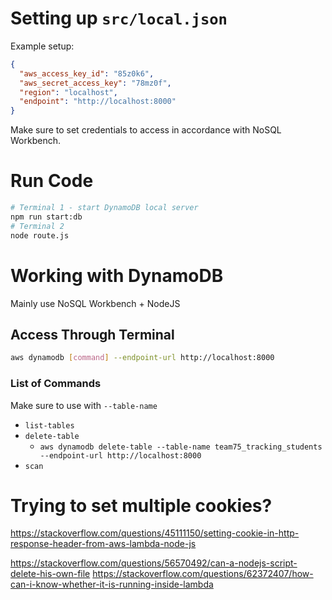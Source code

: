 # Setting up `src/local.json`
Example setup:
```json
{
  "aws_access_key_id": "85z0k6",
  "aws_secret_access_key": "78mz0f",
  "region": "localhost",
  "endpoint": "http://localhost:8000"
}
```
Make sure to set credentials to access in accordance with NoSQL Workbench.

# Run Code
```bash
# Terminal 1 - start DynamoDB local server
npm run start:db
# Terminal 2
node route.js
```

# Working with DynamoDB
Mainly use NoSQL Workbench + NodeJS

## Access Through Terminal
```bash
aws dynamodb [command] --endpoint-url http://localhost:8000
```

### List of Commands
Make sure to use with `--table-name`
- `list-tables`
- `delete-table`
  - `aws dynamodb delete-table --table-name team75_tracking_students --endpoint-url http://localhost:8000`
- `scan`

# Trying to set multiple cookies?
https://stackoverflow.com/questions/45111150/setting-cookie-in-http-response-header-from-aws-lambda-node-js



https://stackoverflow.com/questions/56570492/can-a-nodejs-script-delete-his-own-file
https://stackoverflow.com/questions/62372407/how-can-i-know-whether-it-is-running-inside-lambda